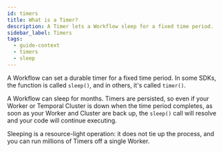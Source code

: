 ```yaml
---
id: timers
title: What is a Timer?
description: A Timer lets a Workflow sleep for a fixed time period.
sidebar_label: Timers
tags:
  - guide-context
  - timers
  - sleep
---
```


A Workflow can set a durable timer for a fixed time period.
In some SDKs, the function is called `sleep()`, and in others, it's called `timer()`.

A Workflow can sleep for months.
Timers are persisted, so even if your Worker or Temporal Cluster is down when the time period completes, as soon as your Worker and Cluster are back up, the `sleep()` call will resolve and your code will continue executing.

Sleeping is a resource-light operation: it does not tie up the process, and you can run millions of Timers off a single Worker.
